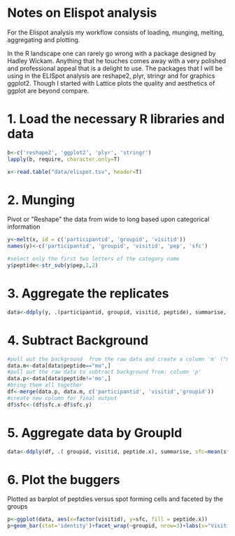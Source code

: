 # Notes on Elispot analysis

For the Elispot analysis my workflow consists of loading, munging, melting, aggregating and plotting.  

In the R landscape one can rarely go wrong with a package designed by Hadley Wickam.  Anything that he touches comes away with a very polished and professional appeal that is a delight to use.  The packages that I will be using in the ELISpot analysis are reshape2,  plyr, stringr and for graphics ggplot2.  Though I started with Lattice plots the quality and aesthetics of ggplot are beyond compare.

# 1. Load the necessary R libraries and data

```R
b<-c('reshape2', 'ggplot2', 'plyr', 'stringr')
lapply(b, require, character.only=T)

x<-read.table("data/elispot.tsv", header=T)
```

# 2. Munging
Pivot or "Reshape" the data from wide to long based upon categorical information
```R
y<-melt(x, id = c('participantid', 'groupid', 'visitid'))
names(y)<-c('participantid', 'groupid', 'visitid', 'pep', 'sfc')

#select only the first two letters of the category name
y$peptide<-str_sub(y$pep,1,2)
```

# 3. Aggregate the replicates
```R
data<-ddply(y, .(participantid, groupid, visitid, peptide), summarise, sfc=mean(sfc))
```

# 4. Subtract Background
```R
#pull out the background  from the raw data and create a column 'm' ("mock treated")
data.m<-data[data$peptide=="mo",]
#pull out the raw data to subtract background from: column 'p'
data.p<-data[data$peptide!='mo',]
#bring them all together
df<-merge(data.p, data.m, c('participantid', 'visitid','groupid'))
#create new column for final output
df$sfc<-(df$sfc.x-df$sfc.y)
```

# 5. Aggregate data by GroupId
```R
data<-ddply(df, .( groupid, visitid, peptide.x), summarise, sfc=mean(sfc, na.rm=TRUE))
```

# 6. Plot the buggers
Plotted as barplot of peptdies versus spot forming cells and faceted by the groups
```R
p<-ggplot(data, aes(x=factor(visitid), y=sfc, fill = peptide.x))
p+geom_bar(stat='identity')+facet_wrap(~groupid, nrow=3)+labs(x="Visitid", y="SFC", title="ggplot based graph")
```
